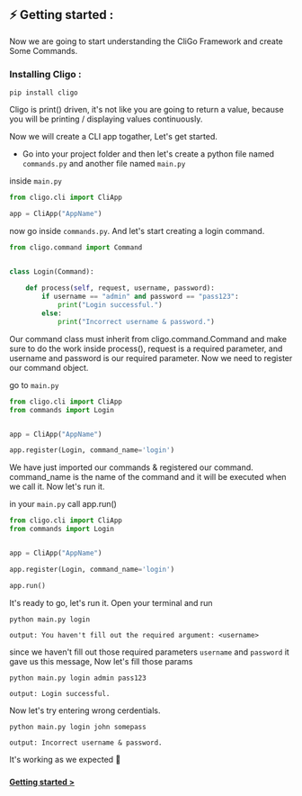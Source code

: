 ## ⚡ Getting started :

Now we are going to start understanding the CliGo Framework
and create Some Commands.


### Installing Cligo :
```shell
pip install cligo
```

Cligo is print() driven, it's not like you are going to return a value, because
you will be printing / displaying values continuously.

Now we will create a CLI app togather, Let's get started.

* Go into your project folder and then let's create a python file named
`commands.py` and another file named `main.py`
  

inside `main.py`
```python
from cligo.cli import CliApp

app = CliApp("AppName")
```

now go inside `commands.py`. And let's start creating a login command.
```python
from cligo.command import Command


class Login(Command):
    
    def process(self, request, username, password):
        if username == "admin" and password == "pass123":
            print("Login successful.")
        else:
            print("Incorrect username & password.")
```
Our command class must inherit from cligo.command.Command and make sure to do 
the work inside process(), request is a required parameter, and username and password
is our required parameter. Now we need to register our command object.

go to `main.py`
```python
from cligo.cli import CliApp
from commands import Login


app = CliApp("AppName")

app.register(Login, command_name='login')
```
We have just imported our commands & registered our command. command_name is the name of the command and it will
be executed when we call it. Now let's run it.

in your `main.py` call app.run()
```python
from cligo.cli import CliApp
from commands import Login


app = CliApp("AppName")

app.register(Login, command_name='login')

app.run()
```

It's ready to go, let's run it. Open your terminal and run
```shell
python main.py login
```

```shell
output: You haven't fill out the required argument: <username>
```

since we haven't fill out those required parameters `username` and `password` it
gave us this message, Now let's fill those params

```shell
python main.py login admin pass123
```

```shell
output: Login successful.
```

Now let's try entering wrong cerdentials.

```shell
python main.py login john somepass
```

```shell
output: Incorrect username & password.
```

It's working as we expected 🥳

###

[<b> Getting started > </b>](3.KeywordArgument.md)
